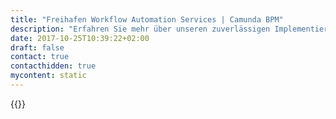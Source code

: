 ```yaml
---
title: "Freihafen Workflow Automation Services | Camunda BPM"
description: "Erfahren Sie mehr über unseren zuverlässigen Implementierungspartner Freihafen. Camunda ist der Marktführer für Workflow-Automatisierung und Geschäftsprozessmanagement. Holen Sie sich heute Ihre 30-Tage-Testversion."
date: 2017-10-25T10:39:22+02:00
draft: false
contact: true
contacthidden: true
mycontent: static
---
```

{{<partner-single
company="FREIHAFEN"
type="si"
website="http://freihafen.it"
countrycode="DE"
city="Kollmar"
description="<p>Ob klassisches Projektmanagement, Digitalisierung oder Strategieplanung f&uuml;r IT-Projekte: Herausforderungen in Unternehmen gibt es viele. Wenn Sie im FREIHAFEN festmachen, k&ouml;nnen Sie sicher sein, dass f&uuml;r die Auswahl der L&ouml;sungen nur Ihr individueller Anspruch z&auml;hlt!<br />&Uuml;ber die Analyse, Konzeption und Empfehlung der bestm&ouml;glichen L&ouml;sung hinaus &uuml;bernehmen wir alle organisatorischen Aufgaben, sorgen f&uuml;r eine reibungslose Umsetzung und einen erfolgreichen Abschluss.&nbsp;<br />FREIHAFEN hat schon viele Schiffe flottgemacht &ndash; gesetzliche/private Krankenversicherungen, Sach-/Lebensversicherungen, Logistik, Handel und Maschinenbau sowie Bundes-/Landesbeh&ouml;rden.<br />Bei der Digitalisierung Ihrer Gesch&auml;ftsprozesse betrachten wir nicht nur den aktuellen fachlichen Ansatz, sondern analysieren und gestalten den Prozess &uuml;ber die Grenzen der Fachabteilung hinaus. Hierbei bedienen wir uns des BPNM 2.0-Standards und verkn&uuml;pfen so Ihre bereits vorhandenen Systeme miteinander, die bislang als Einzell&ouml;sungen fungierten.</p><p>Ziel ist es, die Prozesse in Ihrem Unternehmen noch reibungsloser und effizienter zu gestalten. Sie entlasten Ihre Mitarbeiter von zeitintensiven Nebent&auml;tigkeiten und k&ouml;nnen ihre Qualifikationen gezielter nutzen. So erh&ouml;hen Sie in kurzer Zeit das Leistungsniveau, die Motivation und mittelfristig die Wettbewerbsf&auml;higkeit Ihres Unternehmens.</p><p>Ansprechpartner FREIHAFEN: roland.evers@freihafen.it, M: 0175 72 72 732</p>"
siregion="dach"
level="basic"
logo="//images.ctfassets.net/vpidbgnakfvf/25yO5xIPEgUKk8CeqQwEKu/66d2f0662e8161252517e9753160c416/freihafen.png">}}
